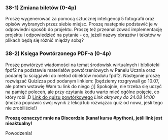 ### 38-1) Zmiana biletów (0-4p)
Proszę wygenerować za pomocą sztucznej inteligencji 5 fotografii oraz opisów wybranych przez siebie miejsc. Proszę następnie podstawić je w odpowiedni sposób do projektu. Proszę też przeanalizować implementację projektu i odpowiedzieć na pytanie - co, jeżeli nazwy obrazów i tekstów w plikach będą się różnić między sobą?

### 38-2) Księga Powtórzonego PDF-a (0-4p)
Proszę powtórzyć wiadomości na temat środowisk wirtualnych i biblioteki fpdf2 na podstawie materiałów powtórzeniowych w Panelu Ucznia oraz podanej tu ściągawki do metod obiektów modułu fpdf2. Następnie proszę rozwiązać Quizizza pod podanym linkiem: [będziemy rozgrywali go 10.07, ale potem wstawię Wam tu link do niego ;)]
Spokojnie, nie trzeba się uczyć na pamięć poleceń, ale przy czytaniu kodu warto mieć ogólne pojęcie, co który robi ;D
[Link do quizu powtórkowego](https://wayground.com/join?gc=12621500) *Link aktywny do 24.08 14:00*
(można poprawić swój wynik z lekcji lub rozwiązać quiz od nowa, jeśli tego nie zrobiliście!)

**Proszę oznaczyć mnie na Discordzie (kanał kursu #python), jeśli link jest nieaktualny!**

Powodzenia!